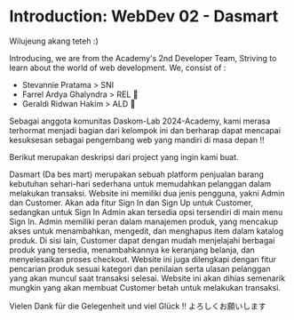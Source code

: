 # Introduction: WebDev 02 - Dasmart 
Wilujeung akang teteh :)

Introducing, we are from the Academy's 2nd Developer Team, Striving to learn about the world of web development. We, consist of :
- Stevannie Pratama      > SNI 
- Farrel Ardya Ghalyndra > REL :crescent_moon:
- Geraldi Ridwan Hakim   > ALD :leaves: 


Sebagai anggota komunitas Daskom-Lab 2024-Academy, kami merasa terhormat menjadi bagian dari kelompok ini dan berharap dapat mencapai kesuksesan sebagai pengembang web yang mandiri di masa depan !!

Berikut merupakan deskripsi dari project yang ingin kami buat.

Dasmart (Da bes mart) merupakan sebuah platform penjualan barang kebutuhan sehari-hari sederhana untuk memudahkan pelanggan dalam melakukan transaksi. Website ini memiliki dua jenis pengguna, yakni Admin dan Customer. Akan ada fitur Sign In dan Sign Up untuk Customer, sedangkan untuk Sign In Admin akan tersedia opsi tersendiri di main menu Sign In. Admin memiliki peran dalam manajemen produk, yang mencakup akses untuk menambahkan, mengedit, dan menghapus item dalam katalog produk. Di sisi lain, Customer dapat dengan mudah menjelajahi berbagai produk yang tersedia, menambahkannya ke keranjang belanja, dan menyelesaikan proses checkout. Website ini juga dilengkapi dengan fitur pencarian produk sesuai kategori dan penilaian serta ulasan pelanggan yang akan muncul saat transaksi selesai.
Website ini akan dihias semenarik mungkin yang akan membuat Customer betah untuk melakukan transaksi.

Vielen Dank für die Gelegenheit und viel Glück ‼️ よろしくお願いします
